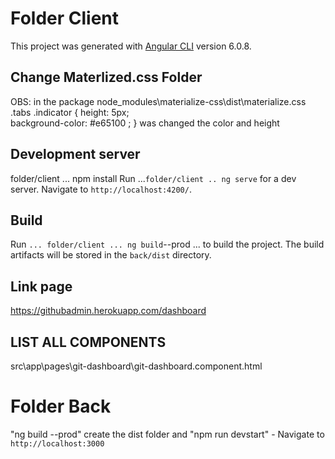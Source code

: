 # Folder Client

This project was generated with [Angular CLI](https://github.com/angular/angular-cli) version 6.0.8.

## Change Materlized.css Folder
OBS: in the package node_modules\materialize-css\dist\materialize.css
.tabs .indicator { 
    height: 5px;  
    background-color: #e65100 ;
}
was changed the color and height

## Development server
folder/client ... npm install
Run ...`folder/client .. ng serve` for a dev server. Navigate to `http://localhost:4200/`.

## Build

Run `... folder/client ... ng build`--prod ... to build the project. The build artifacts will be stored in the `back/dist` directory.

## Link page

https://githubadmin.herokuapp.com/dashboard


## LIST ALL COMPONENTS

src\app\pages\git-dashboard\git-dashboard.component.html

# Folder Back

"ng build --prod" create the dist folder and "npm run devstart" - Navigate to `http://localhost:3000`